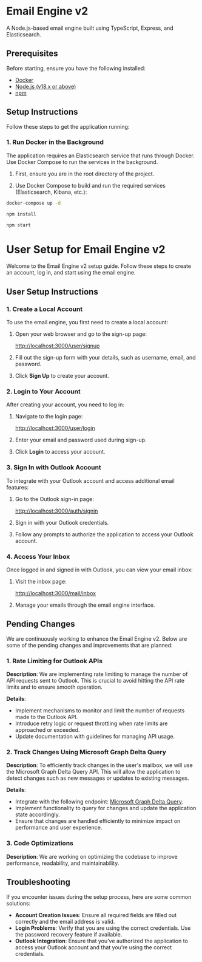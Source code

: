 # Email Engine v2

A Node.js-based email engine built using TypeScript, Express, and Elasticsearch.

## Prerequisites

Before starting, ensure you have the following installed:

- [Docker](https://www.docker.com/get-started)
- [Node.js (v18.x or above)](https://nodejs.org/en/download/)
- [npm](https://www.npmjs.com/get-npm)

## Setup Instructions

Follow these steps to get the application running:

### 1. Run Docker in the Background

The application requires an Elasticsearch service that runs through Docker. Use Docker Compose to run the services in the background.

1. First, ensure you are in the root directory of the project.

2. Use Docker Compose to build and run the required services (Elasticsearch, Kibana, etc.):

```bash
docker-compose up -d

npm install

npm start

```

# User Setup for Email Engine v2

Welcome to the Email Engine v2 setup guide. Follow these steps to create an account, log in, and start using the email engine.


## User Setup Instructions

### 1. Create a Local Account

To use the email engine, you first need to create a local account:

1. Open your web browser and go to the sign-up page:
   
   [http://localhost:3000/user/signup](http://localhost:3000/user/signup)

2. Fill out the sign-up form with your details, such as username, email, and password.

3. Click **Sign Up** to create your account.

### 2. Login to Your Account

After creating your account, you need to log in:

1. Navigate to the login page:

   [http://localhost:3000/user/login](http://localhost:3000/user/login)

2. Enter your email and password used during sign-up.

3. Click **Login** to access your account.

### 3. Sign In with Outlook Account

To integrate with your Outlook account and access additional email features:

1. Go to the Outlook sign-in page:

   [http://localhost:3000/auth/signin](http://localhost:3000/auth/signin)

2. Sign in with your Outlook credentials.

3. Follow any prompts to authorize the application to access your Outlook account.

### 4. Access Your Inbox

Once logged in and signed in with Outlook, you can view your email inbox:

1. Visit the inbox page:

   [http://localhost:3000/mail/inbox](http://localhost:3000/mail/inbox)

2. Manage your emails through the email engine interface.


## Pending Changes

We are continuously working to enhance the Email Engine v2. Below are some of the pending changes and improvements that are planned:

### 1. Rate Limiting for Outlook APIs

**Description**: We are implementing rate limiting to manage the number of API requests sent to Outlook. This is crucial to avoid hitting the API rate limits and to ensure smooth operation.

**Details**:
- Implement mechanisms to monitor and limit the number of requests made to the Outlook API.
- Introduce retry logic or request throttling when rate limits are approached or exceeded.
- Update documentation with guidelines for managing API usage.

### 2. Track Changes Using Microsoft Graph Delta Query

**Description**: To efficiently track changes in the user's mailbox, we will use the Microsoft Graph Delta Query API. This will allow the application to detect changes such as new messages or updates to existing messages.

**Details**:
- Integrate with the following endpoint: [Microsoft Graph Delta Query](https://graph.microsoft.com/v1.0/me/mailFolders/Inbox/messages/delta).
- Implement functionality to query for changes and update the application state accordingly.
- Ensure that changes are handled efficiently to minimize impact on performance and user experience.

### 3. Code Optimizations

**Description**: We are working on optimizing the codebase to improve performance, readability, and maintainability.



## Troubleshooting

If you encounter issues during the setup process, here are some common solutions:

- **Account Creation Issues**: Ensure all required fields are filled out correctly and the email address is valid.
- **Login Problems**: Verify that you are using the correct credentials. Use the password recovery feature if available.
- **Outlook Integration**: Ensure that you’ve authorized the application to access your Outlook account and that you’re using the correct credentials.
